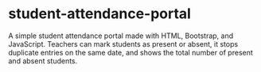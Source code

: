 # student-attendance-portal
A simple student attendance portal made with HTML, Bootstrap, and JavaScript. Teachers can mark students as present or absent, it stops duplicate entries on the same date, and shows the total number of present and absent students.
